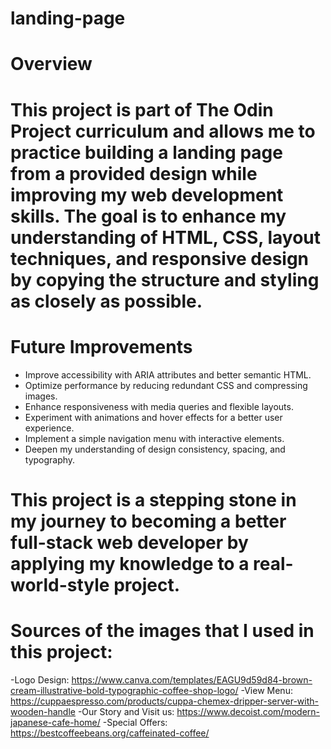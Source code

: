 # landing-page

# Overview
# This project is part of The Odin Project curriculum and allows me to practice building a landing page from a provided design while improving my web development skills. The goal is to enhance my understanding of HTML, CSS, layout techniques, and responsive design by copying the structure and styling as closely as possible.

# Future Improvements
- Improve accessibility with ARIA attributes and better semantic HTML.
- Optimize performance by reducing redundant CSS and compressing images.
- Enhance responsiveness with media queries and flexible layouts.
- Experiment with animations and hover effects for a better user experience.
- Implement a simple navigation menu with interactive elements.
- Deepen my understanding of design consistency, spacing, and typography.
  
# This project is a stepping stone in my journey to becoming a better full-stack web developer by applying my knowledge to a real-world-style project.
# Sources of the images that I used in this project:
-Logo Design: https://www.canva.com/templates/EAGU9d59d84-brown-cream-illustrative-bold-typographic-coffee-shop-logo/
-View Menu: https://cuppaespresso.com/products/cuppa-chemex-dripper-server-with-wooden-handle
-Our Story and Visit us: https://www.decoist.com/modern-japanese-cafe-home/
-Special Offers: https://bestcoffeebeans.org/caffeinated-coffee/
